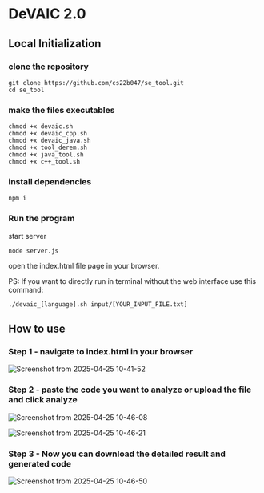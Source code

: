 # DeVAIC 2.0 

## Local Initialization

### clone the repository
```
git clone https://github.com/cs22b047/se_tool.git
cd se_tool
```

### make the files executables
```
chmod +x devaic.sh
chmod +x devaic_cpp.sh
chmod +x devaic_java.sh
chmod +x tool_derem.sh
chmod +x java_tool.sh
chmod +x c++_tool.sh
```

### install dependencies

```
npm i
```

### Run the program
start server
``` 
node server.js
```
open the index.html file page in your browser.

PS: If you want to directly run in terminal without the web interface use this command:
```
./devaic_[language].sh input/[YOUR_INPUT_FILE.txt]
```

## How to use

### Step 1 - navigate to index.html in your browser
![Screenshot from 2025-04-25 10-41-52](https://github.com/user-attachments/assets/15a7db80-f113-422a-83f7-ddb546deb29f)

### Step 2 - paste the code you want to analyze or upload the file and click analyze

![Screenshot from 2025-04-25 10-46-08](https://github.com/user-attachments/assets/8fa99ea1-24e1-4efa-a74a-dd36a13a2108)

![Screenshot from 2025-04-25 10-46-21](https://github.com/user-attachments/assets/f69f55e6-b375-4adf-a4e5-281b7f35797f)



### Step 3 - Now you can download the detailed result and generated code
![Screenshot from 2025-04-25 10-46-50](https://github.com/user-attachments/assets/b979846b-1167-4798-b7eb-8e1b2eca8e6e)



